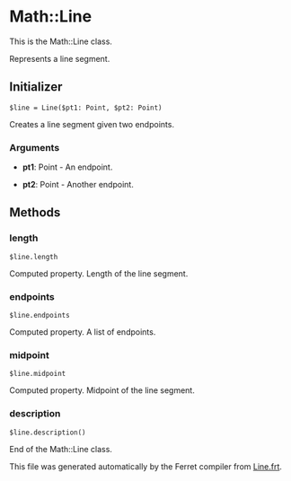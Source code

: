 # Math::Line

This is the Math::Line class.

Represents a line segment.


## Initializer

```
$line = Line($pt1: Point, $pt2: Point)
```

Creates a line segment given two endpoints.


### Arguments

* __pt1__: Point - An endpoint.

* __pt2__: Point - Another endpoint.

## Methods

### length

```
$line.length
```

Computed property. Length of the line segment.



### endpoints

```
$line.endpoints
```

Computed property. A list of endpoints.



### midpoint

```
$line.midpoint
```

Computed property. Midpoint of the line segment.



### description

```
$line.description()
```





End of the Math::Line class.

This file was generated automatically by the Ferret compiler from
[Line.frt](../Line.frt).